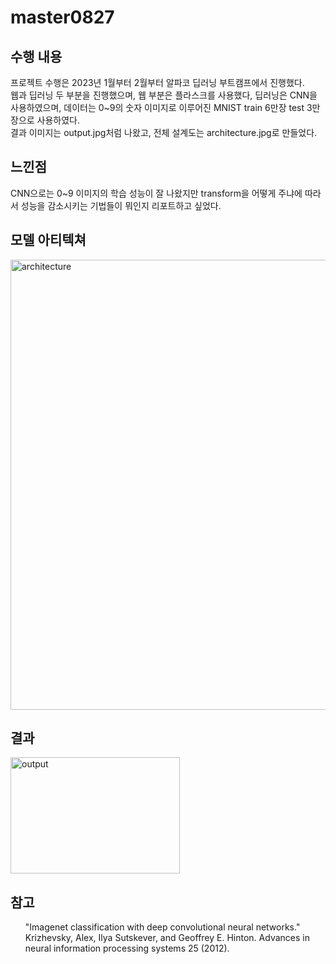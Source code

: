# master0827

<h2> 수행 내용 </h2>
프로젝트 수행은 2023년 1월부터 2월부터 알파코 딥러닝 부트캠프에서 진행했다. <br>
웹과 딥러닝 두 부분을 진행했으며, 웹 부분은 플라스크를 사용했다, 딥러닝은 CNN을 사용하였으며, 데이터는 0~9의 숫자 이미지로 이루어진 MNIST train 6만장 test 3만장으로 사용하였다. <br>
결과 이미지는 output.jpg처럼 나왔고, 전체 설계도는 architecture.jpg로 만들었다. 


<h2> 느낀점 </h2>
CNN으로는 0~9 이미지의 학습 성능이 잘 나왔지만 transform을 어떻게 주냐에 따라서 성능을 감소시키는 기법들이 뭐인지 리포트하고 싶었다.

<h2>모델 아티텍쳐</h2>
<img width="1280" height="720" alt="architecture" src="https://github.com/user-attachments/assets/2d6fe71c-2a91-4e88-99ff-f0fdab53c64b" />

<h2> 결과 </h2>
<img width="271" height="186" alt="output" src="https://github.com/user-attachments/assets/c5d36f45-bf05-4c0d-9233-7b93082362ad" />




<h2> 참고 </h2>
<ul>
<td>"Imagenet classification with deep convolutional neural networks."</td>
<td> Krizhevsky, Alex, Ilya Sutskever, and Geoffrey E. Hinton. </td> 
<td>  Advances in neural information processing systems 25 (2012).</td>
</ul>

